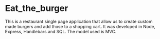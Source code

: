 # Eat_the_burger
This is a restaurant single page application that allow us to create custom made burgers and add those to a shopping cart. It was developed in Node, Express, Handlebars and SQL. The model used is MVC.
